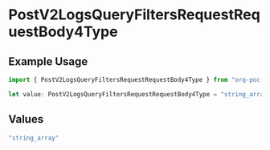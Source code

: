 # PostV2LogsQueryFiltersRequestRequestBody4Type

## Example Usage

```typescript
import { PostV2LogsQueryFiltersRequestRequestBody4Type } from "orq-poc-typescript-multi-env-version/models/operations";

let value: PostV2LogsQueryFiltersRequestRequestBody4Type = "string_array";
```

## Values

```typescript
"string_array"
```